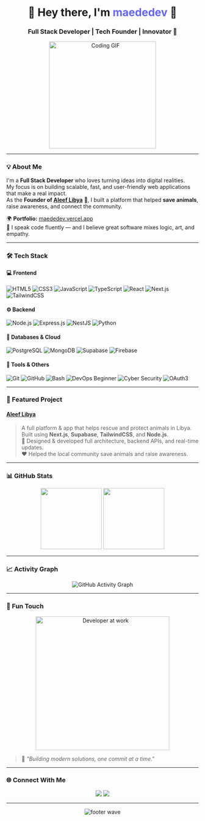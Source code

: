 <!-- Profile Header -->
<h1 align="center">👋 Hey there, I'm <span style="color:#6366f1;">maededev</span> 🧠</h1>
<h3 align="center">Full Stack Developer | Tech Founder | Innovator 🚀</h3>

<p align="center">
  <img src="https://media.giphy.com/media/L8K62iTDkzGX6/giphy.gif" width="280" alt="Coding GIF"/>
</p>

---

### 💡 About Me  

I'm a **Full Stack Developer** who loves turning ideas into digital realities.  
My focus is on building scalable, fast, and user-friendly web applications that make a real impact.  
As the **Founder of [Aleef Libya](https://aleeflibya.vercel.app)** 🐾, I built a platform that helped **save animals**, raise awareness, and connect the community.  

🌍 **Portfolio:** [maededev.vercel.app](https://maededev.vercel.app)  
💬 I speak code fluently — and I believe great software mixes logic, art, and empathy.  

---

### 🛠️ Tech Stack

#### 💻 Frontend  
![HTML5](https://img.shields.io/badge/-HTML5-E34F26?style=for-the-badge&logo=html5&logoColor=white)
![CSS3](https://img.shields.io/badge/-CSS3-1572B6?style=for-the-badge&logo=css3)
![JavaScript](https://img.shields.io/badge/-JavaScript-F7DF1E?style=for-the-badge&logo=javascript&logoColor=black)
![TypeScript](https://img.shields.io/badge/-TypeScript-3178C6?style=for-the-badge&logo=typescript&logoColor=white)
![React](https://img.shields.io/badge/-React-61DAFB?style=for-the-badge&logo=react&logoColor=black)
![Next.js](https://img.shields.io/badge/-Next.js-000000?style=for-the-badge&logo=nextdotjs)
![TailwindCSS](https://img.shields.io/badge/-TailwindCSS-38B2AC?style=for-the-badge&logo=tailwind-css&logoColor=white)

#### ⚙️ Backend  
![Node.js](https://img.shields.io/badge/-Node.js-43853D?style=for-the-badge&logo=node-dot-js&logoColor=white)
![Express.js](https://img.shields.io/badge/-Express.js-000000?style=for-the-badge&logo=express&logoColor=white)
![NestJS](https://img.shields.io/badge/-NestJS-E0234E?style=for-the-badge&logo=nestjs&logoColor=white)
![Python](https://img.shields.io/badge/-Python-3776AB?style=for-the-badge&logo=python&logoColor=white)

#### 🧩 Databases & Cloud  
![PostgreSQL](https://img.shields.io/badge/-PostgreSQL-336791?style=for-the-badge&logo=postgresql&logoColor=white)
![MongoDB](https://img.shields.io/badge/-MongoDB-47A248?style=for-the-badge&logo=mongodb&logoColor=white)
![Supabase](https://img.shields.io/badge/-Supabase-3ECF8E?style=for-the-badge&logo=supabase&logoColor=white)
![Firebase](https://img.shields.io/badge/-Firebase-FFCA28?style=for-the-badge&logo=firebase&logoColor=black)

#### 🧰 Tools & Others  
![Git](https://img.shields.io/badge/-Git-F05032?style=for-the-badge&logo=git&logoColor=white)
![GitHub](https://img.shields.io/badge/-GitHub-181717?style=for-the-badge&logo=github)
![Bash](https://img.shields.io/badge/-Bash_Scripting-4EAA25?style=for-the-badge&logo=gnubash&logoColor=white)
![DevOps Beginner](https://img.shields.io/badge/-DevOps_Beginner-0A66C2?style=for-the-badge&logo=azuredevops&logoColor=white)
![Cyber Security](https://img.shields.io/badge/-CyberSecurity-2D2E83?style=for-the-badge&logo=hackaday&logoColor=white)
![OAuth3](https://img.shields.io/badge/-OAuth3-EB5424?style=for-the-badge)

---

### 🐾 Featured Project  

#### [Aleef Libya](https://aleeflibya.vercel.app)
> A full platform & app that helps rescue and protect animals in Libya.  
> Built using **Next.js**, **Supabase**, **TailwindCSS**, and **Node.js**.  
> 🧠 Designed & developed full architecture, backend APIs, and real-time updates.  
> ❤️ Helped the local community save animals and raise awareness.

---

### 📊 GitHub Stats  

<p align="center">
  <img src="https://github-readme-stats.vercel.app/api?username=isitmaede&show_icons=true&theme=tokyonight&hide_border=true&border_radius=20" height="160"/>
  <img src="https://github-readme-stats.vercel.app/api/top-langs/?username=isitmaede&layout=compact&theme=tokyonight&hide_border=true&border_radius=20" height="160"/>
</p>

---

### 📈 Activity Graph  

<p align="center">
  <img src="https://github-readme-activity-graph.vercel.app/graph?username=isitmaede&theme=tokyo-night&hide_border=true&radius=16" alt="GitHub Activity Graph" />
</p>

---

### 🧩 Fun Touch  

<p align="center">
  <img src="https://media.giphy.com/media/qgQUggAC3Pfv687qPC/giphy.gif" width="350" alt="Developer at work" />
</p>

> 🧠 _"Building modern solutions, one commit at a time."_  

---

### 🌐 Connect With Me  

<p align="center">
  <a href="https://maededev.vercel.app"><img src="https://img.shields.io/badge/🌐_Portfolio-maededev.vercel.app-blue?style=for-the-badge"></a>
  <a href="https://github.com/isitmaede"><img src="https://img.shields.io/badge/-GitHub-black?style=for-the-badge&logo=github"></a>
</p>

---

<p align="center">
  <img src="https://capsule-render.vercel.app/api?type=waving&height=100&color=0:6366f1,100:a855f7&section=footer" alt="footer wave"/>
</p>
